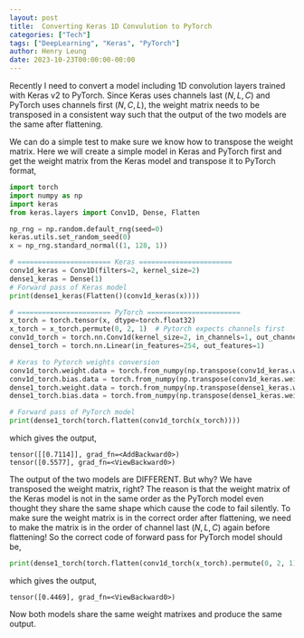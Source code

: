 ```yaml
---
layout: post
title:  Converting Keras 1D Convulution to PyTorch
categories: ["Tech"]
tags: ["DeepLearning", "Keras", "PyTorch"]
author: Henry Leung
date: 2023-10-23T00:00:00-00:00
---
```


Recently I need to convert a model including 1D convolution layers trained with Keras v2 to PyTorch. 
Since Keras uses channels last $(N, L, C)$ and PyTorch uses channels first $(N, C, L)$, the weight matrix needs to be 
transposed in a consistent way such that the output of the two models are the same after flattening.

We can do a simple test to make sure we know how to transpose the weight matrix. Here we will create a simple model 
in Keras and PyTorch first and get the weight matrix from the Keras model and transpose it to PyTorch format,

```python
import torch
import numpy as np
import keras
from keras.layers import Conv1D, Dense, Flatten

np_rng = np.random.default_rng(seed=0)
keras.utils.set_random_seed(0)
x = np_rng.standard_normal((1, 128, 1))

# ======================= Keras =======================
conv1d_keras = Conv1D(filters=2, kernel_size=2)
dense1_keras = Dense(1)
# Forward pass of Keras model
print(dense1_keras(Flatten()(conv1d_keras(x))))

# ======================= PyTorch =======================
x_torch = torch.tensor(x, dtype=torch.float32)
x_torch = x_torch.permute(0, 2, 1)  # Pytorch expects channels first
conv1d_torch = torch.nn.Conv1d(kernel_size=2, in_channels=1, out_channels=2)
dense1_torch = torch.nn.Linear(in_features=254, out_features=1)

# Keras to Pytorch weights conversion
conv1d_torch.weight.data = torch.from_numpy(np.transpose(conv1d_keras.weights[0]))
conv1d_torch.bias.data = torch.from_numpy(np.transpose(conv1d_keras.weights[1]))
dense1_torch.weight.data = torch.from_numpy(np.transpose(dense1_keras.weights[0]))
dense1_torch.bias.data = torch.from_numpy(np.transpose(dense1_keras.weights[1]))

# Forward pass of PyTorch model
print(dense1_torch(torch.flatten(conv1d_torch(x_torch))))
```

which gives the output,

``
tensor([[0.7114]], grad_fn=<AddBackward0>)
``\
``
tensor([0.5577], grad_fn=<ViewBackward0>)
``

The output of the two models are DIFFERENT. But why? 
We have transposed the weight matrix, right? The reason is that the weight matrix of the Keras model 
is not in the same order as the PyTorch model even thought they share the same shape which cause the 
code to fail silently. To make sure the weight matrix is in the correct order after flattening, 
we need to make the matrix is in the order of channel last $(N, L, C)$ again before flattening! So the correct code of forward pass for PyTorch model should be,

```python
print(dense1_torch(torch.flatten(conv1d_torch(x_torch).permute(0, 2, 1))))
```

which gives the output,

``tensor([0.4469], grad_fn=<ViewBackward0>)``

Now both models share the same weight matrixes and produce the same output.